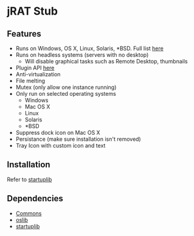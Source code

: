 # jRAT Stub

## Features

- Runs on Windows, OS X, Linux, Solaris, *BSD. Full list [here](../README.md)
- Runs on headless systems (servers with no desktop)
  - Will disable graphical tasks such as Remote Desktop, thumbnails
- Plugin API [here](https://github.com/java-rat/stub-api)
- Anti-virtualization
- File melting
- Mutex (only allow one instance running)
- Only run on selected operating systems
  - Windows
  - Mac OS X
  - Linux
  - Solaris
  - *BSD
- Suppress dock icon on Mac OS X
- Persistance (make sure installation isn't removed)
- Tray Icon with custom icon and text

## Installation

Refer to [startuplib](https://github.com/redpois0n/startuplib)

## Dependencies

- [Commons](../Commons/)
- [oslib](https://github.com/redpois0n/oslib)
- [startuplib](https://github.com/redpois0n/startuplib)
